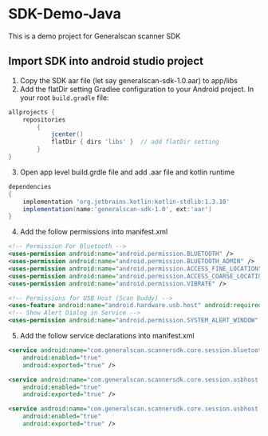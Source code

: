 # SDK-Demo-Java

This is a demo project for Generalscan scanner SDK



## Import SDK into android studio project
1) Copy the SDK aar file (let say generalscan-sdk-1.0.aar) to app/libs
2) Add the flatDir setting Gradlee configuration to your Android project. In your root `build.gradle` file:
```groovy
allprojects { 
	repositories 
		{ 
			jcenter() 
			flatDir { dirs 'libs' }  // add flatDir setting
		} 
}
```

3) Open app level build.grdle file and add .aar file and kotlin runtime
```groovy
dependencies 
{ 
	implementation 'org.jetbrains.kotlin:kotlin-stdlib:1.3.10' 
	implementation(name:'generalscan-sdk-1.0', ext:'aar') 
}
```

4) Add the follow permissions into manifest.xml
```xml
<!-- Permission For Bluetooth -->
<uses-permission android:name="android.permission.BLUETOOTH" />
<uses-permission android:name="android.permission.BLUETOOTH_ADMIN" />
<uses-permission android:name="android.permission.ACCESS_FINE_LOCATION" />
<uses-permission android:name="android.permission.ACCESS_COARSE_LOCATION" />
<uses-permission android:name="android.permission.VIBRATE" />

<!-- Permissions for USB Host (Scan Buddy) -->
<uses-feature android:name="android.hardware.usb.host" android:required="true" />
<!-- Show Alert Dialog in Service -->
<uses-permission android:name="android.permission.SYSTEM_ALERT_WINDOW" />
```

5) Add the follow service declarations into manifest.xml
```xml
<service android:name="com.generalscan.scannersdk.core.session.bluetooth.service.BluetoothConnectService"
    android:enabled="true"
    android:exported="true" />

<service android:name="com.generalscan.scannersdk.core.session.usbhost.service.UsbHostService"
    android:enabled="true"
    android:exported="true" />

<service android:name="com.generalscan.scannersdk.core.session.usbhost.service.FloatingScanButtonService"
    android:enabled="true"
    android:exported="true" />
```